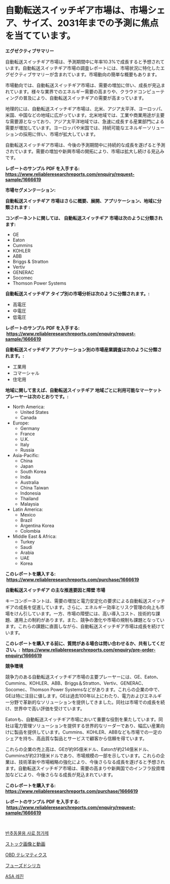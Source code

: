 <p><h1>自動転送スイッチギア市場は、市場シェア、サイズ、2031年までの予測に焦点を当てています。</h1></p><p><strong>エグゼクティブサマリー</strong></p>
<p><p>自動転送スイッチギア市場は、予測期間中に年率10.3%で成長すると予想されています。自動転送スイッチギア市場の調査レポートには、市場状況に特化したエグゼクティブサマリーが含まれています。市場動向の簡単な概要もあります。</p><p>市場動向では、自動転送スイッチギア市場は、需要の増加に伴い、成長が見込まれています。様々な業界でのエネルギー需要の高まりや、クラウドコンピューティングの普及により、自動転送スイッチギアの需要が高まっています。</p><p>地理的には、自動転送スイッチギア市場は、北米、アジア太平洋、ヨーロッパ、米国、中国などの地域に広がっています。北米地域では、工業や商業用途が主要な需要源となっており、アジア太平洋地域では、急速に成長する産業部門による需要が増加しています。ヨーロッパや米国では、持続可能なエネルギーソリューションの採用に伴い、市場が拡大しています。</p><p>自動転送スイッチギア市場は、今後の予測期間中に持続的な成長を遂げると予測されています。需要の増加や新興市場の開拓により、市場は拡大し続ける見込みです。</p></p>
<p><strong>レポートのサンプル PDF を入手する: <a href="https://www.reliableresearchreports.com/enquiry/request-sample/1666619">https://www.reliableresearchreports.com/enquiry/request-sample/1666619</a></strong></p>
<p><strong>市場セグメンテーション:</strong></p>
<p><strong> 自動転送スイッチギア 市場はさらに概要、展開、アプリケーション、地域に分類されます :</strong></p>
<p><strong>コンポーネントに関しては、 自動転送スイッチギア 市場は次のように分類されます: &nbsp;</strong></p>
<p><ul><li>GE</li><li>Eaton</li><li>Cummins</li><li>KOHLER</li><li>ABB</li><li>Briggs & Stratton</li><li>Vertiv</li><li>GENERAC</li><li>Socomec</li><li>Thomson Power Systems</li></ul></p>
<p><strong> 自動転送スイッチギア タイプ別の市場分析は次のように分類されます。:</strong></p>
<p><ul><li>高電圧</li><li>中電圧</li><li>低電圧</li></ul></p>
<p><strong>レポートのサンプル PDF を入手する: &nbsp;<a href="https://www.reliableresearchreports.com/enquiry/request-sample/1666619">https://www.reliableresearchreports.com/enquiry/request-sample/1666619</a></strong></p>
<p><strong> 自動転送スイッチギア アプリケーション別の市場産業調査は次のように分類されます。:</strong></p>
<p><ul><li>工業用</li><li>コマーシャル</li><li>住宅用</li></ul></p>
<p><strong>地域に関して言えば、自動転送スイッチギア 地域ごとに利用可能なマーケットプレーヤーは次のとおりです。:</strong></p>
<p><ul>
    <li>
        North America:
        <ul>
            <li>United States</li>
            <li>Canada</li>
        </ul>
    </li>
    <li>
        Europe:
        <ul>
            <li>Germany</li>
            <li>France</li>
            <li>U.K.</li>
            <li>Italy</li>
            <li>Russia</li>
        </ul>
    </li>
    <li>
        Asia-Pacific:
        <ul>
            <li>China</li>
            <li>Japan</li>
            <li>South Korea</li>
            <li>India</li>
            <li>Australia</li>
            <li>China Taiwan</li>
            <li>Indonesia</li>
            <li>Thailand</li>
            <li>Malaysia</li>
        </ul>
    </li>
    <li>
        Latin America:
        <ul>
            <li>Mexico</li>
            <li>Brazil</li>
            <li>Argentina Korea</li>
            <li>Colombia</li>
        </ul>
    </li>
    <li>
        Middle East & Africa:
        <ul>
            <li>Turkey</li>
            <li>Saudi</li>
            <li>Arabia</li>
            <li>UAE</li>
            <li>Korea</li>
        </ul>
    </li>
    </ul></p>
<p><strong>このレポートを購入する: &nbsp;<a href="https://www.reliableresearchreports.com/purchase/1666619">https://www.reliableresearchreports.com/purchase/1666619</a></strong></p>
<p><strong>自動転送スイッチギア の主な推進要因と障壁 市場</strong></p>
<p><p>キーコンポーネントは、需要の増加と電力安定化の要求による自動転送スイッチギアの成長を促進しています。さらに、エネルギー効率とリスク管理の向上も市場をけん引しています。一方、市場の障壁には、高い導入コスト、技術的な課題、運用上の制約があります。また、競争の激化や市場の規制も課題となっています。これらの課題に直面しながら、自動転送スイッチギア市場は成長を続けています。</p></p>
<p><strong>このレポートを購入する前に、質問がある場合は問い合わせるか、共有してください。:&nbsp; <a href="https://www.reliableresearchreports.com/enquiry/pre-order-enquiry/1666619">https://www.reliableresearchreports.com/enquiry/pre-order-enquiry/1666619</a></strong></p>
<p><strong>競争環境</strong></p>
<p><p>競争力のある自動転送スイッチギア市場の主要プレーヤーには、GE、Eaton、Cummins、KOHLER、ABB、Briggs＆Stratton、Vertiv、GENERAC、Socomec、Thomson Power Systemsなどがあります。これらの企業の中で、GEは特に注目に値します。GEは過去100年以上にわたり、電力およびエネルギー分野で革新的なソリューションを提供してきました。同社は市場での成長を続け、世界中で高い評価を受けています。</p><p>Eatonも、自動転送スイッチギア市場において重要な役割を果たしています。同社は電力管理ソリューションを提供する世界的なリーダーであり、幅広い産業向けに製品を提供しています。Cummins、KOHLER、ABBなども市場での一定のシェアを持ち、高品質な製品とサービスで顧客から信頼を得ています。</p><p>これらの企業の売上高は、GEが約95億米ドル、Eatonが約214億米ドル、Cumminsが約231億米ドルであり、市場規模の一部を示しています。これらの企業は、技術革新や市場戦略の強化により、今後さらなる成長を遂げると予想されます。自動転送スイッチギア市場は、需要の高まりや新興国でのインフラ投資増加などにより、今後さらなる成長が見込まれています。</p></p>
<p><strong>このレポートを購入する: &nbsp; <a href="https://www.reliableresearchreports.com/purchase/1666619">https://www.reliableresearchreports.com/purchase/1666619</a></strong></p>
<p><strong>レポートのサンプル PDF を入手する: &nbsp;<a href="https://www.reliableresearchreports.com/enquiry/request-sample/1666619">https://www.reliableresearchreports.com/enquiry/request-sample/1666619</a></strong><strong></strong></p>
<p>&nbsp;</p>
<p><p><a href="https://github.com/WilburKihn5676/Market-Research-Report-List-1/blob/main/722873113165.md">반추동물용 사료 첨가제</a></p><p><a href="https://github.com/EthanMorar2011/Market-Research-Report-List-1/blob/main/566653814104.md">ストック画像と動画</a></p><p><a href="https://medium.com/@barrycuda1974/obd%E3%83%86%E3%83%AC%E3%83%9E%E3%83%86%E3%82%A3%E3%82%AF%E3%82%B9%E5%B8%82%E5%A0%B4-2031%E5%B9%B4%E3%81%BE%E3%81%A7%E3%81%AE%E6%88%90%E5%8A%9F%E3%81%99%E3%82%8B%E3%83%93%E3%82%B8%E3%83%8D%E3%82%B9%E6%88%A6%E7%95%A5%E3%81%AE%E9%8D%B5-ba26be5e5900">OBD テレマティクス</a></p><p><a href="https://medium.com/@marcosoenrt565736/%E5%90%88%E6%88%90%E3%82%B7%E3%83%AA%E3%82%AB%E5%B8%82%E5%A0%B4%E5%B1%95%E6%9C%9B-%E6%A5%AD%E7%95%8C%E6%A6%82%E8%A6%81%E3%81%A8%E4%BA%88%E6%B8%AC-2024%E5%B9%B4%E3%81%8B%E3%82%892031%E5%B9%B4-4b174b7a9ef5">フューズドシリカ</a></p><p><a href="https://medium.com/@mayekuhic00/asa-%EC%88%98%EC%A7%80-%EC%8B%9C%EC%9E%A5-%EB%B6%84%EC%84%9D-%EA%B7%B8-cagr-%EC%8B%9C%EC%9E%A5-%EC%84%B8%EB%B6%84%ED%99%94-%EB%B0%8F-%EC%84%B8%EA%B3%84-%EC%82%B0%EC%97%85-%EA%B0%9C%EC%9A%94-4b894260d062">ASA 레진</a></p></p>